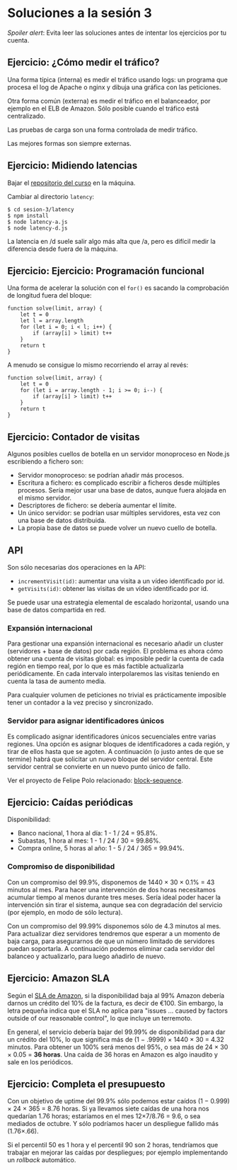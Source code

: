 # Soluciones a la sesión 3

_Spoiler alert_:
Evita leer las soluciones antes de intentar los ejercicios por tu cuenta.

## Ejercicio: ¿Cómo medir el tráfico?

Una forma típica (interna) es medir el tráfico usando logs:
un programa que procesa el log de Apache o nginx
y dibuja una gráfica con las peticiones.

Otra forma común (externa) es medir el tráfico en el balanceador,
por ejemplo en el ELB de Amazon.
Sólo posible cuando el tráfico está centralizado.

Las pruebas de carga son una forma controlada de medir tráfico.

Las mejores formas son siempre externas.

## Ejercicio: Midiendo latencias

Bajar el [repositorio del curso](https://github.com/SRETriT/curso-escalabilidad-v2/)
en la máquina.

Cambiar al directorio `latency`:

    $ cd sesion-3/latency
    $ npm install
    $ node latency-a.js
    $ node latency-d.js

La latencia en /d suele salir algo más alta que /a,
pero es difícil medir la diferencia desde fuera de la máquina.

## Ejercicio: Ejercicio: Programación funcional

Una forma de acelerar la solución con el `for()` es sacando la comprobación de longitud fuera del bloque:

```
function solve(limit, array) {
    let t = 0
	let l = array.length
    for (let i = 0; i < l; i++) {
        if (array[i] > limit) t++
    }
    return t
}
```

A menudo se consigue lo mismo recorriendo el array al revés:

```
function solve(limit, array) {
    let t = 0
    for (let i = array.length - 1; i >= 0; i--) {
        if (array[i] > limit) t++
    }
    return t
}
```

## Ejercicio: Contador de visitas

Algunos posibles cuellos de botella en un servidor monoproceso en Node.js escribiendo a fichero son:

* Servidor monoproceso: se podrían añadir más procesos.
* Escritura a fichero: es complicado escribir a ficheros desde múltiples procesos.
Sería mejor usar una base de datos, aunque fuera alojada en el mismo servidor.
* Descriptores de fichero: se debería aumentar el límite.
* Un único servidor: se podrían usar múltiples servidores,
esta vez con una base de datos distribuida.
* La propia base de datos se puede volver un nuevo cuello de botella.

## API

Son sólo necesarias dos operaciones en la API:

* `incrementVisit(id)`: aumentar una visita a un vídeo identificado por id.
* `getVisits(id)`: obtener las visitas de un vídeo identificado por id.

Se puede usar una estrategia elemental de escalado horizontal,
usando una base de datos compartida en red.

### Expansión internacional

Para gestionar una expansión internacional es necesario añadir un cluster
(servidores + base de datos)
por cada región.
El problema es ahora cómo obtener una cuenta de visitas global:
es imposible pedir la cuenta de cada región en tiempo real,
por lo que es más factible actualizarla periódicamente.
En cada intervalo interpolaremos las visitas teniendo en cuenta la tasa de aumento media.

Para cualquier volumen de peticiones no trivial es prácticamente imposible tener un contador a la vez preciso y sincronizado.

### Servidor para asignar identificadores únicos

Es complicado asignar identificadores únicos secuenciales entre varias regiones.
Una opción es asignar bloques de identificadores a cada región,
y tirar de ellos hasta que se agoten.
A continuación (o justo antes de que se termine)
habrá que solicitar un nuevo bloque del servidor central.
Este servidor central se convierte en un nuevo punto único de fallo.

Ver el proyecto de Felipe Polo relacionado:
[block-sequence](https://github.com/guidesmiths/block-sequence).


## Ejercicio: Caídas periódicas

Disponibilidad:

* Banco nacional, 1 hora al día: 1 - 1 / 24 = 95.8%.
* Subastas, 1 hora al mes: 1 - 1 / 24 / 30 = 99.86%.
* Compra online, 5 horas al año: 1 - 5 / 24 / 365 = 99.94%.

### Compromiso de disponibilidad

Con un compromiso del 99.9%,
disponemos de 1440 × 30 × 0.1% = 43 minutos al mes.
Para hacer una intervención de dos horas necesitamos acumular tiempo al menos durante tres meses.
Sería ideal poder hacer la intervención sin tirar el sistema,
aunque sea con degradación del servicio (por ejemplo, en modo de sólo lectura).

Con un compromiso del 99.99% disponemos sólo de 4.3 minutos al mes.
Para actualizar diez servidores tendremos que esperar a un momento de baja carga,
para asegurarnos de que un número limitado de servidores puedan soportarla.
A continuación podemos eliminar cada servidor del balanceo y actualizarlo,
para luego añadirlo de nuevo.

## Ejercicio: Amazon SLA

Según el [SLA de Amazon](https://aws.amazon.com/compute/sla/),
si la disponibilidad baja al 99% Amazon debería darnos un crédito del 10% de la factura,
es decir de €100.
Sin embargo, la letra pequeña indica que el SLA no aplica para
"issues ... caused by factors outside of our reasonable control",
lo que incluye un terremoto.

En general, el servicio debería bajar del 99.99% de disponibilidad para dar un crédito del 10%,
lo que significa más de (1 − .9999) × 1440 × 30 = 4.32 minutos.
Para obtener un 100% será menos del 95%, o sea más de 24 × 30 × 0.05 = **36 horas**.
Una caída de 36 horas en Amazon es algo inaudito y sale en los periódicos.

## Ejercicio: Completa el presupuesto

Con un objetivo de uptime del 99.9% sólo podemos estar caídos
(1 − 0.999) × 24 × 365 = 8.76 horas.
Si ya llevamos siete caídas de una hora nos quedarían 1.76 horas;
estaríamos en el mes 12×7/8.76 = 9.6, o sea mediados de octubre.
Y sólo podríamos hacer un despliegue fallido más (1.76×.66).

Si el percentil 50 es 1 hora y el percentil 90 son 2 horas,
tendríamos que trabajar en mejorar las caídas por despliegues;
por ejemplo implementando un _rollback_ automático.

